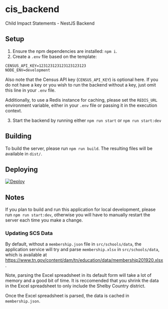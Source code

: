 # cis_backend
Child Impact Statements - NestJS Backend

## Setup

1. Ensure the npm dependencies are installed: `npm i`.
2. Create a `.env` file based on the template:
```text
CENSUS_API_KEY=123123123123123123123
NODE_ENV=development
```

Also note that the Census API key (`CENSUS_API_KEY`) is optional here. 
If you do not have a key or you wish to run the backend without a key,
just omit this line in your `.env` file.

Additionally, to use a Redis instance for caching, please set the `REDIS_URL` environment variable,
either in your `.env` file or passing it in the execution context.

3. Start the backend by running either `npm run start` or `npm run start:dev`

## Building
To build the server, please run `npm run build`. The resulting files will be available in `dist/`.

## Deploying

[![Deploy](https://www.herokucdn.com/deploy/button.svg)](https://heroku.com/deploy?template=https://github.com/COMP-4882-Capstone-4/Child-Impact-Statements)


## Notes
If you plan to build and run this application for local development, please run `npm run start:dev`, 
otherwise you will have to manually restart the server each time you make a change.

### Updating SCS Data
By default, without a `membership.json` file in `src/schools/data`, the application service will try and parse
`membership.xlsx` in `src/schools/data`, which is available at https://www.tn.gov/content/dam/tn/education/data/membership201920.xlsx.

Note, parsing the Excel spreadsheet in its default form will take a lot of memory and a good bit of time. It is reccomended that you shrink
the data in the Excel spreadsheet to only include the Shelby Country district.

Once the Excel spreadsheet is parsed, the data is cached in `membership.json`.
